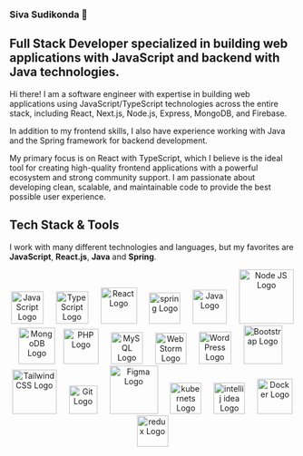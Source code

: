 ### Siva Sudikonda 👋
## Full Stack Developer specialized in building web applications with JavaScript and backend with Java technologies.

Hi there! I am a software engineer with expertise in building web applications using JavaScript/TypeScript technologies across the entire stack, including React, Next.js, Node.js, Express, MongoDB, and Firebase. 

In addition to my frontend skills, I also have experience working with Java and the Spring framework for backend development. 

My primary focus is on React with TypeScript, which I believe is the ideal tool for creating high-quality frontend applications with a powerful ecosystem and strong community support. I am passionate about developing clean, scalable, and maintainable code to provide the best possible user experience.

## Tech Stack & Tools

I work with many different technologies and languages, but my favorites are **JavaScript**, **React.js**, **Java** and **Spring**.

<p align="center">
  <img src="https://cdn.worldvectorlogo.com/logos/logo-javascript.svg" title="JavaScript" alt="JavaScript Logo" width="57" /> &emsp;
  <img src="https://cdn.worldvectorlogo.com/logos/typescript.svg" title="TypeScript" alt="TypeScript Logo" width="57" /> &emsp;
  <img src="https://brandlogos.net/wp-content/uploads/2020/09/react-logo.png" title="React JS" alt="React Logo" width="64" /> &emsp;
  <img src="https://cdn.worldvectorlogo.com/logos/spring-3.svg" title="spring" alt="spring Logo" width="55" /> &emsp;
  <img src="https://cdn.worldvectorlogo.com/logos/java.svg" title="Java" alt="Java Logo" width="60"/> &emsp;
  <img src="https://cdn.worldvectorlogo.com/logos/nodejs-1.svg" title="Node JS" alt="Node JS Logo" width="96"/> &ensp;
  <img src="https://cdn.worldvectorlogo.com/logos/mongodb-icon-1.svg" title="MongoDB" alt="MongoDB Logo" width="64"/> &ensp;
  <img src="https://i.ibb.co/LzmYpDX/146-1466902-php-logo-png-transparent-php-logo-png-png-removebg-preview.png" title="PHP" alt="PHP Logo" width="62"/> &emsp;
  <img src="https://cdn.worldvectorlogo.com/logos/mysql-6.svg" title="MySQL" alt="MySQL Logo" width="56"/> &emsp;
    <img src="https://cdn.worldvectorlogo.com/logos/webstorm-icon.svg" title="Jetbrains WebStorm" alt="WebStorm Logo" width="55"/> &emsp;
  <img src="https://cdn.worldvectorlogo.com/logos/wordpress-blue.svg" title="WordPress" alt="WordPress Logo" width="57"/> &emsp;
  <img src="https://cdn.worldvectorlogo.com/logos/bootstrap-5-1.svg" title="Bootstrap" alt="Bootstrap Logo" width="68" /> &emsp;
  <img src="https://cdn.worldvectorlogo.com/logos/tailwindcss.svg" title="Tailwind CSS" alt="Tailwind CSS Logo" width="78" /> &emsp;
  <img src="https://cdn.worldvectorlogo.com/logos/git-icon.svg" title="Git" alt="Git Logo" width="50"/> &emsp;
  <img src="https://cdn.worldvectorlogo.com/logos/figma-5.svg" title="Figma" alt="Figma Logo" width="85"/> &emsp;
  <img src="https://cdn.worldvectorlogo.com/logos/kubernets.svg" title="kubernets" alt="kubernets Logo" width="55"/> &emsp;
  <img src="https://cdn.worldvectorlogo.com/logos/intellij-idea-1.svg" title="intellij idea" alt="intellij idea Logo" width="55"/> &emsp;
  <img src="https://cdn.worldvectorlogo.com/logos/docker.svg" title="Docker" alt="Docker Logo" width="62"/> &emsp;
    <img src="https://cdn.worldvectorlogo.com/logos/redux.svg" title="redux" alt="redux Logo" width="55"/> &emsp;
</p>
